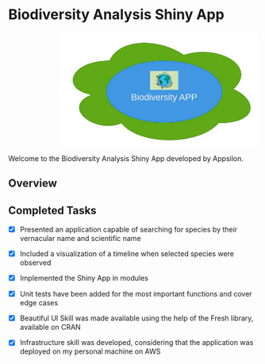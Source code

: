 # Biodiversity Analysis Shiny App

<div align="right">
  <img src="/logo.jpg" alt="Your Logo" width="400">
</div>

Welcome to the Biodiversity Analysis Shiny App developed by Appsilon.

## Overview

## Completed Tasks

- [x] Presented an application capable of searching for species by their vernacular name and scientific name
- [x] Included a visualization of a timeline when selected species were observed
- [x] Implemented the Shiny App in modules
- [x] Unit tests have been added for the most important functions and cover edge cases
- [X] Beautiful UI Skill was made available using the help of the Fresh library, available on CRAN
- [X] Infrastructure skill was developed, considering that the application was deployed on my personal machine on AWS
      



